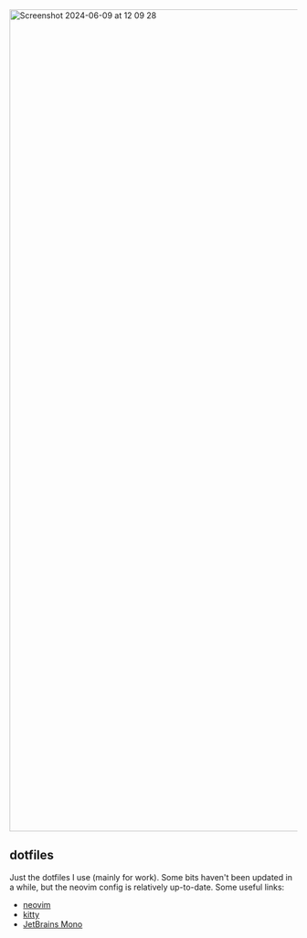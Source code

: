 <img width="1440" alt="Screenshot 2024-06-09 at 12 09 28" src="https://github.com/adamransom/dotfiles/assets/1046872/2e2020b3-7bad-425d-b9e8-2f28ccd525df">

## dotfiles
Just the dotfiles I use (mainly for work). Some bits haven't been updated in a
while, but the neovim config is relatively up-to-date. Some useful links:

- [neovim](https://neovim.io/)
- [kitty](https://sw.kovidgoyal.net/kitty/)
- [JetBrains Mono](https://www.jetbrains.com/lp/mono/)

